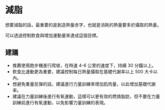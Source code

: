 # 減脂

想要減脂的話，最重要的是創造熱量赤字，也就是消耗的熱量要多於攝取的熱量。

可以透過控制飲食與增加運動量來達成這個目標。

## 建議

- 推薦使用跑步機進行爬坡，在時速 4-6 公里的速度下，持續 30 分鐘以上。
- 飲食比運動更為重要，建議控制每日熱量攝取在基礎代謝率以上 500 大卡以內。
- 想避免重量反彈的話，建議進行力量訓練來增加肌肉量，以此增加基礎代謝率。
- 建議在力量訓練後進行有氧運動，這樣可以更有效的燃燒脂肪，但不要在力量訓練前進行有氧運動，以免影響力量訓練的表現。
